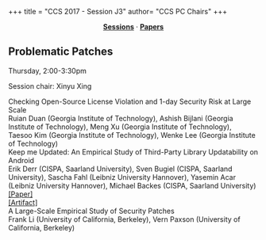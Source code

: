 +++
title = "CCS 2017 - Session J3"
author= "CCS PC Chairs"
+++
<center><a href="/sessions"><b>Sessions</b></a> &middot; <a href="/papers"><b>Papers</b></a></center>
<p>
<h2>Problematic Patches</h2>Thursday, 2:00-3:30pm<p>Session chair: Xinyu Xing<div class="bpaper"><span class="ptitle">Checking Open-Source License Violation and 1-day Security Risk at Large Scale</span></br><div class="pblock"><span class="author">Ruian&nbsp;Duan</span> <span class="institution">(Georgia Institute of Technology)</span>, <span class="author">Ashish&nbsp;Bijlani</span> <span class="institution">(Georgia Institute of Technology)</span>, <span class="author">Meng&nbsp;Xu</span> <span class="institution">(Georgia Institute of Technology)</span>, <span class="author">Taesoo&nbsp;Kim</span> <span class="institution">(Georgia Institute of Technology)</span>, <span class="author">Wenke&nbsp;Lee</span> <span class="institution">(Georgia Institute of Technology)</span><br><div class="pextra"></div></div></div><div class="bpaper"><span class="ptitle">Keep me Updated: An Empirical Study of Third-Party Library Updatability on Android</span></br><div class="pblock"><span class="author">Erik&nbsp;Derr</span> <span class="institution">(CISPA, Saarland University)</span>, <span class="author">Sven&nbsp;Bugiel</span> <span class="institution">(CISPA, Saarland University)</span>, <span class="author">Sascha&nbsp;Fahl</span> <span class="institution">(Leibniz University Hannover)</span>, <span class="author">Yasemin&nbsp;Acar</span> <span class="institution">(Leibniz University Hannover)</span>, <span class="author">Michael&nbsp;Backes</span> <span class="institution">(CISPA, Saarland University)</span><br><div class="pextra"><a href="https://www.infsec.cs.uni-saarland.de/~derr/publications/pdfs/derr_ccs17.pdf">[Paper]</a><br><a href="https://github.com/reddr/LibScout">[Artifact]</a><br></div></div></div><div class="bpaper"><span class="ptitle">A Large-Scale Empirical Study of Security Patches</span></br><div class="pblock"><span class="author">Frank&nbsp;Li</span> <span class="institution">(University of California, Berkeley)</span>, <span class="author">Vern&nbsp;Paxson</span> <span class="institution">(University of California, Berkeley)</span><br><div class="pextra"></div></div></div>